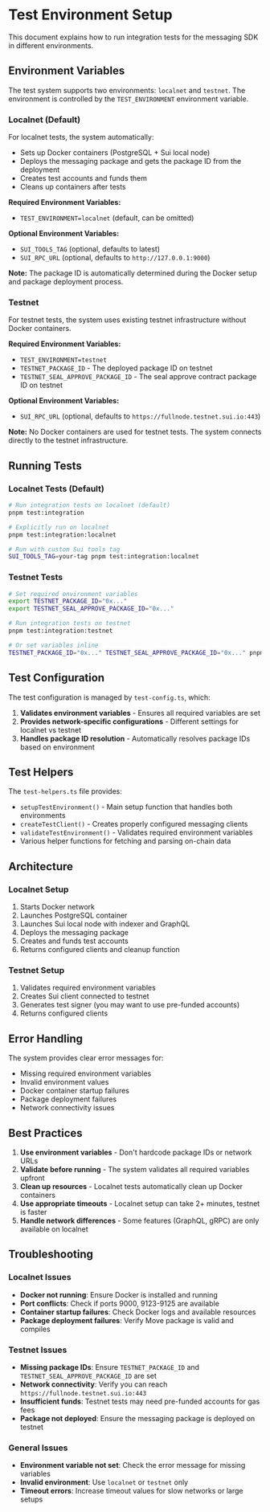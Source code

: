 # Test Environment Setup

This document explains how to run integration tests for the messaging SDK in different environments.

## Environment Variables

The test system supports two environments: `localnet` and `testnet`. The environment is controlled by the `TEST_ENVIRONMENT` environment variable.

### Localnet (Default)

For localnet tests, the system automatically:

- Sets up Docker containers (PostgreSQL + Sui local node)
- Deploys the messaging package and gets the package ID from the deployment
- Creates test accounts and funds them
- Cleans up containers after tests

**Required Environment Variables:**

- `TEST_ENVIRONMENT=localnet` (default, can be omitted)

**Optional Environment Variables:**

- `SUI_TOOLS_TAG` (optional, defaults to latest)
- `SUI_RPC_URL` (optional, defaults to `http://127.0.0.1:9000`)

**Note:** The package ID is automatically determined during the Docker setup and package deployment process.

### Testnet

For testnet tests, the system uses existing testnet infrastructure without Docker containers.

**Required Environment Variables:**

- `TEST_ENVIRONMENT=testnet`
- `TESTNET_PACKAGE_ID` - The deployed package ID on testnet
- `TESTNET_SEAL_APPROVE_PACKAGE_ID` - The seal approve contract package ID on testnet

**Optional Environment Variables:**

- `SUI_RPC_URL` (optional, defaults to `https://fullnode.testnet.sui.io:443`)

**Note:** No Docker containers are used for testnet tests. The system connects directly to the testnet infrastructure.

## Running Tests

### Localnet Tests (Default)

```bash
# Run integration tests on localnet (default)
pnpm test:integration

# Explicitly run on localnet
pnpm test:integration:localnet

# Run with custom Sui tools tag
SUI_TOOLS_TAG=your-tag pnpm test:integration:localnet
```

### Testnet Tests

```bash
# Set required environment variables
export TESTNET_PACKAGE_ID="0x..."
export TESTNET_SEAL_APPROVE_PACKAGE_ID="0x..."

# Run integration tests on testnet
pnpm test:integration:testnet

# Or set variables inline
TESTNET_PACKAGE_ID="0x..." TESTNET_SEAL_APPROVE_PACKAGE_ID="0x..." pnpm test:integration:testnet
```

## Test Configuration

The test configuration is managed by `test-config.ts`, which:

1. **Validates environment variables** - Ensures all required variables are set
2. **Provides network-specific configurations** - Different settings for localnet vs testnet
3. **Handles package ID resolution** - Automatically resolves package IDs based on environment

## Test Helpers

The `test-helpers.ts` file provides:

- `setupTestEnvironment()` - Main setup function that handles both environments
- `createTestClient()` - Creates properly configured messaging clients
- `validateTestEnvironment()` - Validates required environment variables
- Various helper functions for fetching and parsing on-chain data

## Architecture

### Localnet Setup

1. Starts Docker network
2. Launches PostgreSQL container
3. Launches Sui local node with indexer and GraphQL
4. Deploys the messaging package
5. Creates and funds test accounts
6. Returns configured clients and cleanup function

### Testnet Setup

1. Validates required environment variables
2. Creates Sui client connected to testnet
3. Generates test signer (you may want to use pre-funded accounts)
4. Returns configured clients

## Error Handling

The system provides clear error messages for:

- Missing required environment variables
- Invalid environment values
- Docker container startup failures
- Package deployment failures
- Network connectivity issues

## Best Practices

1. **Use environment variables** - Don't hardcode package IDs or network URLs
2. **Validate before running** - The system validates all required variables upfront
3. **Clean up resources** - Localnet tests automatically clean up Docker containers
4. **Use appropriate timeouts** - Localnet setup can take 2+ minutes, testnet is faster
5. **Handle network differences** - Some features (GraphQL, gRPC) are only available on localnet

## Troubleshooting

### Localnet Issues

- **Docker not running**: Ensure Docker is installed and running
- **Port conflicts**: Check if ports 9000, 9123-9125 are available
- **Container startup failures**: Check Docker logs and available resources
- **Package deployment failures**: Verify Move package is valid and compiles

### Testnet Issues

- **Missing package IDs**: Ensure `TESTNET_PACKAGE_ID` and `TESTNET_SEAL_APPROVE_PACKAGE_ID` are set
- **Network connectivity**: Verify you can reach `https://fullnode.testnet.sui.io:443`
- **Insufficient funds**: Testnet tests may need pre-funded accounts for gas fees
- **Package not deployed**: Ensure the messaging package is deployed on testnet

### General Issues

- **Environment variable not set**: Check the error message for missing variables
- **Invalid environment**: Use `localnet` or `testnet` only
- **Timeout errors**: Increase timeout values for slow networks or large setups

